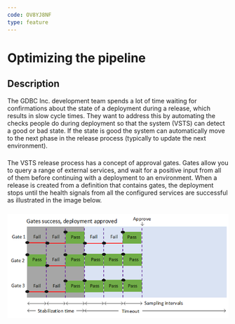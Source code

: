 ```yaml
---
code: OV8YJ8NF
type: feature
---
```

# Optimizing the pipeline #
## Description ##
The GDBC Inc. development team spends a lot of time waiting for confirmations about the state of a deployment during a release, which results in slow cycle times.
They want to address this by automating the checks people do during deployment so that the system (VSTS) can detect a good or bad state. If the state is good the system
can automatically move to the next phase in the release process (typically to update the next environment).
### ###
The VSTS release process has a concept of approval gates. Gates allow you to query a range of external services, and wait for a positive input from all of them before continuing with a deployment to an environment. When a release is created from a definition that contains gates, the deployment stops until the health signals from all the configured services are successful as illustrated in the image below.
### ###
![](.\gate-results-pass.png)